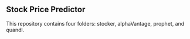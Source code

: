 ## Stock Price Predictor

This repository contains four folders: stocker, alphaVantage, prophet, and quandl.
